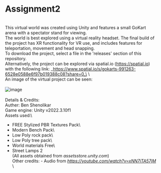 # Assignment2
\
This virtual world was created using Unity and features a small GoKart arena with a spectator stand for viewing.\
The world is best explored using a virtual reality headset. The final build of the project has XR functionality for VR use, and includes features for teleportation, movement and head snapping.\
To download the project, select a file in the 'releases' section of this repository.\
Alternatively, the project can be explored via spatial.io (https://spatial.io) with the following link:   _https://www.spatial.io/s/gokarts-991263-6528e0588e6f97b019388c08?share=0_\
\  
An image of the virtual project can be seen:\
\
![image](https://github.com/benshen4/Assignment2/assets/147525103/d6670b4f-a1ef-461a-8b17-1b2003809e63) \
\
Details & Credits:\
Auther: Ben Shenolikar\
Game engine: Unity v2022.3.10f1\
Assets used:\
  - FREE Stylized PBR Textures Pack\
  - Modern Bench Pack\
  - Low Poly rock pack\
  - Low Poly tree pack\
  - World materials Free\
  - Street Lamps 2\
(All assets obtained from _assetsstore.unity.com_)\
Other credits: - Audio from _https://youtube.com/watch?v=xNN7iTA57jM_ \
